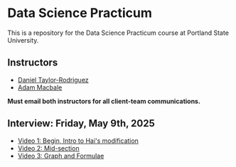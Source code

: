 # Data Science Practicum

This is a repository for the Data Science Practicum course at Portland State University.

## Instructors

- [Daniel Taylor-Rodriguez](mailto:dantayrod@pdx.edu)
- [Adam Macbale](mailto:amacbale@pdx.edu)

**Must email both instructors for all __client-team__ communications.**

## Interview: Friday, May 9th, 2025

- [Video 1: Begin, Intro to Hai's modification](https://youtu.be/6lOHq-iB0f4)
- [Video 2: Mid-section](https://youtu.be/_AmhKu5w7Ig)
- [Video 3: Graph and Formulae](https://youtu.be/Oep6UKihY_I)
